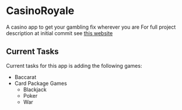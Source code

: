 # CasinoRoyale
A casino app to get your gambling fix wherever you are
For full project description at initial commit see [this website](http://u.arizona.edu/~shreyaskhandekar/Kotlin/part3.html)

## Current Tasks
Current tasks for this app is adding the following games:
- Baccarat
- Card Package Games
  - Blackjack
  - Poker
  - War

